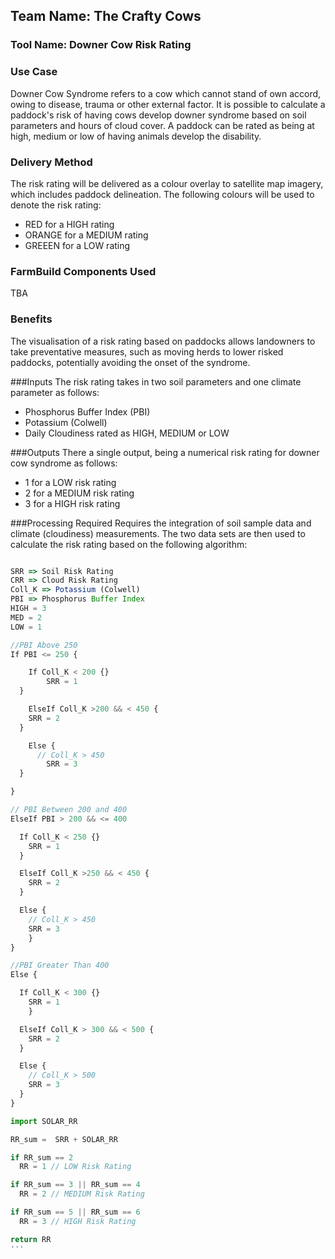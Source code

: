 ## Team Name: The Crafty Cows

### Tool Name: Downer Cow Risk Rating

### Use Case
Downer Cow Syndrome refers to a cow which cannot stand of own accord, owing to disease, trauma or other external factor. It is possible to calculate a paddock's risk of having cows develop downer syndrome based on soil parameters and hours of cloud cover. A paddock can be rated as being at high, medium or low of having animals develop the disability.

### Delivery Method
The risk rating will be delivered as a colour overlay to satellite map imagery, which includes paddock delineation. The following colours will be used to denote the risk rating:

* RED for a HIGH rating
* ORANGE for a MEDIUM rating
* GREEEN for a LOW rating

### FarmBuild Components Used
TBA

### Benefits
The visualisation of a risk rating based on paddocks allows landowners to take preventative measures, such as moving herds to lower risked paddocks, potentially avoiding the onset of the syndrome.

###Inputs
The risk rating takes in two soil parameters and one climate parameter as follows:

* Phosphorus Buffer Index (PBI)
* Potassium (Colwell)
* Daily Cloudiness rated as HIGH, MEDIUM or LOW

###Outputs
There a single output, being a numerical risk rating for downer cow syndrome as follows:

* 1 for a LOW risk rating
* 2 for a MEDIUM risk rating
* 3 for a HIGH risk rating

###Processing Required
Requires the integration of soil sample data and climate (cloudiness) measurements. The two data sets are then used to calculate the risk rating based on the following algorithm:

```javascript

SRR => Soil Risk Rating
CRR => Cloud Risk Rating
Coll_K => Potassium (Colwell)
PBI => Phosphorus Buffer Index
HIGH = 3
MED = 2
LOW = 1

//PBI Above 250
If PBI <= 250 {

	If Coll_K < 200 {}
		SRR = 1
  }

	ElseIf Coll_K >200 && < 450 {
    SRR = 2
  }

	Else {
	  // Coll_K > 450
		SRR = 3
  }

}

// PBI Between 200 and 400
ElseIf PBI > 200 && <= 400

  If Coll_K < 250 {}
    SRR = 1
  }

  ElseIf Coll_K >250 && < 450 {
    SRR = 2
  }

  Else {
    // Coll_K > 450
    SRR = 3
    }
}

//PBI Greater Than 400
Else {

  If Coll_K < 300 {}
    SRR = 1
    }

  ElseIf Coll_K > 300 && < 500 {
    SRR = 2
  }

  Else {
    // Coll_K > 500
    SRR = 3
  }
}

import SOLAR_RR

RR_sum =  SRR + SOLAR_RR

if RR_sum == 2
  RR = 1 // LOW Risk Rating

if RR_sum == 3 || RR_sum == 4
  RR = 2 // MEDIUM Risk Rating

if RR_sum == 5 || RR_sum == 6
  RR = 3 // HIGH Risk Rating

return RR
'''
